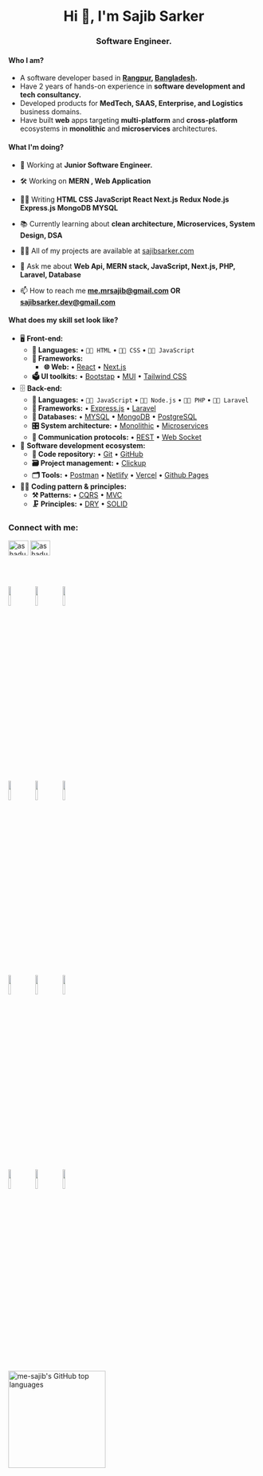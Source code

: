<h1 align="center">Hi 👋, I'm Sajib Sarker</h1>
<h3 align="center">Software Engineer.</h3>


<!-- ## I'm a Full Stack Web Developer!
- 🔭 I’m currently working on MERN Stack Development
- 🌱 I’m currently learning PHP, WordPress Development
- 👯 I’m looking to collaborate on any kind of exciting projects
- 🥅 2023 Goals: Learn Typescript, Vue.js, MERN Stack and PHP development
- 📫 How to reach me: me.mrsajib@gmail.com | sajib.swe1@gmail.com
- ⚡ I love to explore different programming languages -->

#### Who I am?
- A software developer based in **[Rangpur](https://en.wikipedia.org/wiki/Rangpur), [Bangladesh](https://en.wikipedia.org/wiki/Bangladesh).** 
- Have 2 years of hands-on experience in **software development and tech consultancy.**
- Developed products for **MedTech, SAAS, Enterprise, and Logistics** business domains.
- Have built **web** apps targeting **multi-platform** and **cross-platform** ecosystems in **monolithic** and **microservices** architectures.

#### What I'm doing?
- 🏢 Working at **Junior Software Engineer.**

- 🛠️ Working on **MERN , Web Application**

- 👨‍💻 Writing **HTML CSS JavaScript React Next.js Redux Node.js Express.js MongoDB MYSQL**

- 📚 Currently learning about **clean architecture, Microservices, System Design, DSA**

- 👨‍💻 All of my projects are available at [sajibsarker.com]([ashadulmridha.com](https://charming-meringue-5dd908.netlify.app/))

- 💬 Ask me about **Web Api, MERN stack, JavaScript, Next.js, PHP, Laravel, Database**

- 📫 How to reach me **me.mrsajib@gmail.com OR sajibsarker.dev@gmail.com**

#### What does my skill set look like?
- 🖥 **Front-end:** 
  - **📜 Languages:** • `🧙🏻 HTML` • `👨‍🏭 CSS` • `👨‍🔧 JavaScript`
  - **🔬 Frameworks:**  
    - **🌐 Web:** • [React](https://reactjs.org/) • [Next.js](https://nextjs.org/)
  - **🗳 UI toolkits:** • [Bootstap](https://getbootstrap.com/) • [MUI](https://mui.com/) • [Tailwind CSS](https://tailwindcss.com/)
- 🗄️ **Back-end:**
  - **📜 Languages:** • `🧙🏻 JavaScript` • `👨‍🏭 Node.js` • `👨‍🔧 PHP` • `👨‍🔧 Laravel`
  - **🔭 Frameworks:** • [Express.js](https://expressjs.com/) • [Laravel](https://laravel.com/)
  - **💾 Databases:** • [MYSQL](https://www.mysql.com/) • [MongoDB](https://www.mongodb.com/) • [PostgreSQL](https://www.postgresql.org/)
  - **🎛 System architecture:** • [Monolithic](https://microservices.io/patterns/monolithic.html) • [Microservices](https://microservices.io/patterns/microservices.html)
  - **🔌 Communication protocols:** • [REST](https://restfulapi.net/) • [Web Socket](https://developer.mozilla.org/en-US/docs/Web/API/WebSockets_API)
- 🎡 **Software development ecosystem:**
  - **📁 Code repository:** • [Git](https://git-scm.com/) • [GitHub](https://github.com/)
  - **🗃 Project management:** • [Clickup](https://app.clickup.com/) 
  - **🗂 Tools:** • [Postman](https://www.postman.com/) • [Netlify](https://www.netlify.com/) • [Vercel](https://vercel.com/) • [Github Pages](https://pages.github.com/)
- 🧙‍♂️ **Coding pattern & principles:**
  - **⚒ Patterns:**  • [CQRS](https://en.wikipedia.org/wiki/Command%E2%80%93query_separation#Command_Query_Responsibility_Separation) • [MVC](https://en.wikipedia.org/wiki/Model%E2%80%93view%E2%80%93controller) 
  - **🗜 Principles:** • [DRY](https://en.wikipedia.org/wiki/Don%27t_repeat_yourself#:~:text=%22Don%27t%20repeat%20yourself%22,data%20normalization%20to%20avoid%20redundancy.) • [SOLID](https://www.digitalocean.com/community/conceptual_articles/s-o-l-i-d-the-first-five-principles-of-object-oriented-design)
 
 <h3 align="left">Connect with me:</h3>
<p align="left">
<a href="https://linkedin.com/in/sajib-sarker-b5b774210" target="blank"><img align="center" src="https://raw.githubusercontent.com/rahuldkjain/github-profile-readme-generator/master/src/images/icons/Social/linked-in-alt.svg" alt="ashadulmridha" height="30" width="40" /></a>
<a href="https://fb.com/sajibsarker.s" target="blank"><img align="center" src="https://raw.githubusercontent.com/rahuldkjain/github-profile-readme-generator/master/src/images/icons/Social/facebook.svg" alt="ashadulmridha" height="30" width="40" /></a>
</p>
  
<br/>
<br/>
<!-- work experience section starts here  -->
<!--
### 💼 &nbsp; Employment History

| Position            | Institute                                   | Duration             | Location           |
| ------------------- | ------------------------------------------- | -------------------- | ------------------ |
| Software Engineer   | Pluginbazar                                 | Aug 2022 - July 2024 | Rangpur, Bangladesh|
-->
<br />
<!-- work experience section ends here  -->
<p>
  <code><img width="10%" src="https://www.vectorlogo.zone/logos/typescriptlang/typescriptlang-ar21.svg"></code>
  <code><img width="10%" src="https://www.vectorlogo.zone/logos/nodejs/nodejs-ar21.svg"></code>
  <code><img width="10%" src="https://www.vectorlogo.zone/logos/expressjs/expressjs-ar21.svg"></code>
  <br />
  <code><img width="10%" src="https://www.vectorlogo.zone/logos/reactjs/reactjs-ar21.svg"></code>
  <code><img width="10%" src="https://www.vectorlogo.zone/logos/vuejs/vuejs-ar21.svg"></code>
  <code><img width="10%" src="https://www.vectorlogo.zone/logos/jquery/jquery-ar21.svg"></code>
  <br />
  <code><img width="10%" src="https://www.vectorlogo.zone/logos/jestjsio/jestjsio-ar21.svg"></code>
  <code><img width="10%" src="https://www.vectorlogo.zone/logos/jasmine/jasmine-ar21.svg"></code>
  <code><img width="10%" src="https://www.vectorlogo.zone/logos/atlassian_jira/atlassian_jira-ar21.svg"></code>
  <br />
  <code><img width="10%" src="https://www.vectorlogo.zone/logos/mysql/mysql-ar21.svg"></code>
  <code><img width="10%" src="https://www.vectorlogo.zone/logos/postgresql/postgresql-ar21.svg"></code>
  <code><img width="10%" src="https://www.vectorlogo.zone/logos/phpmyadmin/phpmyadmin-ar21.svg"></code>
  <br />
</p> 
  <img height="195em" src="https://github-readme-stats.vercel.app/api/top-langs/?username=me-sajib&layout=compact" alt="me-sajib's GitHub top languages" /> 

<!-- ![Sajib's github stats](https://github-readme-stats.vercel.app/api?username=me-sajib&theme=merko&count_private=true)            -->
